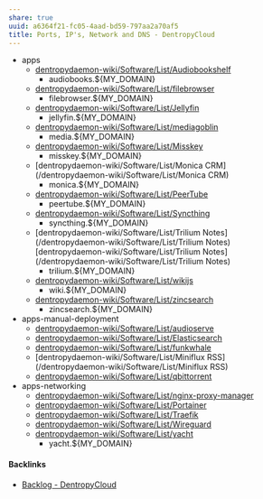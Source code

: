 ```yaml
---
share: true
uuid: a6364f21-fc05-4aad-bd59-797aa2a70af5
title: Ports, IP's, Network and DNS - DentropyCloud
---
```

* apps
	* [dentropydaemon-wiki/Software/List/Audiobookshelf](/dentropydaemon-wiki/Software/List/Audiobookshelf)
		* audiobooks.${MY_DOMAIN}
	* [dentropydaemon-wiki/Software/List/filebrowser](/dentropydaemon-wiki/Software/List/filebrowser)
		* filebrowser.${MY_DOMAIN}
	* [dentropydaemon-wiki/Software/List/Jellyfin](/dentropydaemon-wiki/Software/List/Jellyfin) 
		* jellyfin.${MY_DOMAIN}
	* [dentropydaemon-wiki/Software/List/mediagoblin](/dentropydaemon-wiki/Software/List/mediagoblin)
		* media.${MY_DOMAIN}
	* [dentropydaemon-wiki/Software/List/Misskey](/dentropydaemon-wiki/Software/List/Misskey)
		* misskey.${MY_DOMAIN}
	* [dentropydaemon-wiki/Software/List/Monica CRM](/dentropydaemon-wiki/Software/List/Monica CRM)
		* monica.${MY_DOMAIN}
	* [dentropydaemon-wiki/Software/List/PeerTube](/dentropydaemon-wiki/Software/List/PeerTube)
		* peertube.${MY_DOMAIN}
	* [dentropydaemon-wiki/Software/List/Syncthing](/dentropydaemon-wiki/Software/List/Syncthing)
		* syncthing.${MY_DOMAIN}
	* [dentropydaemon-wiki/Software/List/Trilium Notes](/dentropydaemon-wiki/Software/List/Trilium Notes) [dentropydaemon-wiki/Software/List/Trilium Notes](/dentropydaemon-wiki/Software/List/Trilium Notes)
		* trilium.${MY_DOMAIN}
	* [dentropydaemon-wiki/Software/List/wikijs](/dentropydaemon-wiki/Software/List/wikijs)
		* wiki.${MY_DOMAIN}
	* [dentropydaemon-wiki/Software/List/zincsearch](/dentropydaemon-wiki/Software/List/zincsearch)
		* zincsearch.${MY_DOMAIN}
* apps-manual-deployment
	* [dentropydaemon-wiki/Software/List/audioserve](/dentropydaemon-wiki/Software/List/audioserve)
	* [dentropydaemon-wiki/Software/List/Elasticsearch](/dentropydaemon-wiki/Software/List/Elasticsearch)
	* [dentropydaemon-wiki/Software/List/funkwhale](/dentropydaemon-wiki/Software/List/funkwhale)
	* [dentropydaemon-wiki/Software/List/Miniflux RSS](/dentropydaemon-wiki/Software/List/Miniflux RSS)
	* [dentropydaemon-wiki/Software/List/qbittorrent](/dentropydaemon-wiki/Software/List/qbittorrent)
* apps-networking
	* [dentropydaemon-wiki/Software/List/nginx-proxy-manager](/dentropydaemon-wiki/Software/List/nginx-proxy-manager) 
	* [dentropydaemon-wiki/Software/List/Portainer](/dentropydaemon-wiki/Software/List/Portainer)
	* [dentropydaemon-wiki/Software/List/Traefik](/dentropydaemon-wiki/Software/List/Traefik)
	* [dentropydaemon-wiki/Software/List/Wireguard](/dentropydaemon-wiki/Software/List/Wireguard)
	* [dentropydaemon-wiki/Software/List/yacht](/dentropydaemon-wiki/Software/List/yacht)
		* yacht.${MY_DOMAIN}

#### Backlinks

* [Backlog - DentropyCloud](/4e71511d-083c-4683-adb1-617be0f9f5be)